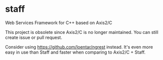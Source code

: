 # staff
Web Services Framework for C++ based on Axis2/C

This project is obsolete since Axis2/C is no longer maintained. You can still create issue or pull request.

Consider using https://github.com/loentar/ngrest instead.
It's even more easy in use than Staff and faster when comparing to Axis2/C + Staff.


